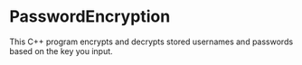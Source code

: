 # PasswordEncryption
This C++ program encrypts and decrypts stored usernames and passwords based on the key you input.
